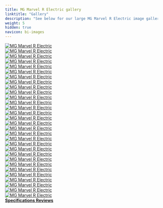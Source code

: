 ```yaml
---
title: MG Marvel R Electric gallery
linktitle: "Gallery"
description: "See below for our large MG Marvel R Electric image gallery. Click pictures for high-resolution versions."
weight: 5
hidden: true
navicon: bi-images
---
```

<!-- markdownlint-disable MD033 -->
<div class="row" id ="my-gallery">
	<div class="pswp-grid-item col-6 col-md-4">
		<a href="https://media.evkx.net/multimedia/models/mg/marvel_r/marvel_r_electric/cupholder_1.jpg"
data-pswp-src="https://media.evkx.net/multimedia/models/mg/marvel_r/marvel_r_electric/cupholder_1.jpg"
data-pswp-width="3000"
data-pswp-height="2308" 
target="_blank">
			<img src="https://media.evkx.net/multimedia/models/mg/marvel_r/marvel_r_electric/cupholder_1_xst.jpg" alt="MG Marvel R Electric" class="img-fluid " />
		</a>
	</div>
	<div class="pswp-grid-item col-6 col-md-4">
		<a href="https://media.evkx.net/multimedia/models/mg/marvel_r/marvel_r_electric/doorstorage_1.jpg"
data-pswp-src="https://media.evkx.net/multimedia/models/mg/marvel_r/marvel_r_electric/doorstorage_1.jpg"
data-pswp-width="3000"
data-pswp-height="2132" 
target="_blank">
			<img src="https://media.evkx.net/multimedia/models/mg/marvel_r/marvel_r_electric/doorstorage_1_xst.jpg" alt="MG Marvel R Electric" class="img-fluid " />
		</a>
	</div>
	<div class="pswp-grid-item col-6 col-md-4">
		<a href="https://media.evkx.net/multimedia/models/mg/marvel_r/marvel_r_electric/drivetrain_1.jpg"
data-pswp-src="https://media.evkx.net/multimedia/models/mg/marvel_r/marvel_r_electric/drivetrain_1.jpg"
data-pswp-width="3000"
data-pswp-height="2313" 
target="_blank">
			<img src="https://media.evkx.net/multimedia/models/mg/marvel_r/marvel_r_electric/drivetrain_1_xst.jpg" alt="MG Marvel R Electric" class="img-fluid " />
		</a>
	</div>
	<div class="pswp-grid-item col-6 col-md-4">
		<a href="https://media.evkx.net/multimedia/models/mg/marvel_r/marvel_r_electric/exterior_1.jpg"
data-pswp-src="https://media.evkx.net/multimedia/models/mg/marvel_r/marvel_r_electric/exterior_1.jpg"
data-pswp-width="3000"
data-pswp-height="2000" 
target="_blank">
			<img src="https://media.evkx.net/multimedia/models/mg/marvel_r/marvel_r_electric/exterior_1_xst.jpg" alt="MG Marvel R Electric" class="img-fluid " />
		</a>
	</div>
	<div class="pswp-grid-item col-6 col-md-4">
		<a href="https://media.evkx.net/multimedia/models/mg/marvel_r/marvel_r_electric/exterior_2.jpg"
data-pswp-src="https://media.evkx.net/multimedia/models/mg/marvel_r/marvel_r_electric/exterior_2.jpg"
data-pswp-width="2560"
data-pswp-height="1707" 
target="_blank">
			<img src="https://media.evkx.net/multimedia/models/mg/marvel_r/marvel_r_electric/exterior_2_xst.jpg" alt="MG Marvel R Electric" class="img-fluid " />
		</a>
	</div>
	<div class="pswp-grid-item col-6 col-md-4">
		<a href="https://media.evkx.net/multimedia/models/mg/marvel_r/marvel_r_electric/exterior_3.jpg"
data-pswp-src="https://media.evkx.net/multimedia/models/mg/marvel_r/marvel_r_electric/exterior_3.jpg"
data-pswp-width="3000"
data-pswp-height="2001" 
target="_blank">
			<img src="https://media.evkx.net/multimedia/models/mg/marvel_r/marvel_r_electric/exterior_3_xst.jpg" alt="MG Marvel R Electric" class="img-fluid " />
		</a>
	</div>
	<div class="pswp-grid-item col-6 col-md-4">
		<a href="https://media.evkx.net/multimedia/models/mg/marvel_r/marvel_r_electric/exterior_4.jpg"
data-pswp-src="https://media.evkx.net/multimedia/models/mg/marvel_r/marvel_r_electric/exterior_4.jpg"
data-pswp-width="3000"
data-pswp-height="2000" 
target="_blank">
			<img src="https://media.evkx.net/multimedia/models/mg/marvel_r/marvel_r_electric/exterior_4_xst.jpg" alt="MG Marvel R Electric" class="img-fluid " />
		</a>
	</div>
	<div class="pswp-grid-item col-6 col-md-4">
		<a href="https://media.evkx.net/multimedia/models/mg/marvel_r/marvel_r_electric/frontseats_1.jpg"
data-pswp-src="https://media.evkx.net/multimedia/models/mg/marvel_r/marvel_r_electric/frontseats_1.jpg"
data-pswp-width="3000"
data-pswp-height="1999" 
target="_blank">
			<img src="https://media.evkx.net/multimedia/models/mg/marvel_r/marvel_r_electric/frontseats_1_xst.jpg" alt="MG Marvel R Electric" class="img-fluid " />
		</a>
	</div>
	<div class="pswp-grid-item col-6 col-md-4">
		<a href="https://media.evkx.net/multimedia/models/mg/marvel_r/marvel_r_electric/frontseats_2.jpg"
data-pswp-src="https://media.evkx.net/multimedia/models/mg/marvel_r/marvel_r_electric/frontseats_2.jpg"
data-pswp-width="3000"
data-pswp-height="1999" 
target="_blank">
			<img src="https://media.evkx.net/multimedia/models/mg/marvel_r/marvel_r_electric/frontseats_2_xst.jpg" alt="MG Marvel R Electric" class="img-fluid " />
		</a>
	</div>
	<div class="pswp-grid-item col-6 col-md-4">
		<a href="https://media.evkx.net/multimedia/models/mg/marvel_r/marvel_r_electric/frontseats_3.jpg"
data-pswp-src="https://media.evkx.net/multimedia/models/mg/marvel_r/marvel_r_electric/frontseats_3.jpg"
data-pswp-width="3000"
data-pswp-height="1999" 
target="_blank">
			<img src="https://media.evkx.net/multimedia/models/mg/marvel_r/marvel_r_electric/frontseats_3_xst.jpg" alt="MG Marvel R Electric" class="img-fluid " />
		</a>
	</div>
	<div class="pswp-grid-item col-6 col-md-4">
		<a href="https://media.evkx.net/multimedia/models/mg/marvel_r/marvel_r_electric/frunk_1.jpg"
data-pswp-src="https://media.evkx.net/multimedia/models/mg/marvel_r/marvel_r_electric/frunk_1.jpg"
data-pswp-width="2560"
data-pswp-height="1708" 
target="_blank">
			<img src="https://media.evkx.net/multimedia/models/mg/marvel_r/marvel_r_electric/frunk_1_xst.jpg" alt="MG Marvel R Electric" class="img-fluid " />
		</a>
	</div>
	<div class="pswp-grid-item col-6 col-md-4">
		<a href="https://media.evkx.net/multimedia/models/mg/marvel_r/marvel_r_electric/headlights_1.jpg"
data-pswp-src="https://media.evkx.net/multimedia/models/mg/marvel_r/marvel_r_electric/headlights_1.jpg"
data-pswp-width="3000"
data-pswp-height="1701" 
target="_blank">
			<img src="https://media.evkx.net/multimedia/models/mg/marvel_r/marvel_r_electric/headlights_1_xst.jpg" alt="MG Marvel R Electric" class="img-fluid " />
		</a>
	</div>
	<div class="pswp-grid-item col-6 col-md-4">
		<a href="https://media.evkx.net/multimedia/models/mg/marvel_r/marvel_r_electric/headlights_2.jpg"
data-pswp-src="https://media.evkx.net/multimedia/models/mg/marvel_r/marvel_r_electric/headlights_2.jpg"
data-pswp-width="2560"
data-pswp-height="1707" 
target="_blank">
			<img src="https://media.evkx.net/multimedia/models/mg/marvel_r/marvel_r_electric/headlights_2_xst.jpg" alt="MG Marvel R Electric" class="img-fluid " />
		</a>
	</div>
	<div class="pswp-grid-item col-6 col-md-4">
		<a href="https://media.evkx.net/multimedia/models/mg/marvel_r/marvel_r_electric/interior_1.jpg"
data-pswp-src="https://media.evkx.net/multimedia/models/mg/marvel_r/marvel_r_electric/interior_1.jpg"
data-pswp-width="2560"
data-pswp-height="1707" 
target="_blank">
			<img src="https://media.evkx.net/multimedia/models/mg/marvel_r/marvel_r_electric/interior_1_xst.jpg" alt="MG Marvel R Electric" class="img-fluid " />
		</a>
	</div>
	<div class="pswp-grid-item col-6 col-md-4">
		<a href="https://media.evkx.net/multimedia/models/mg/marvel_r/marvel_r_electric/interior_2.jpg"
data-pswp-src="https://media.evkx.net/multimedia/models/mg/marvel_r/marvel_r_electric/interior_2.jpg"
data-pswp-width="3000"
data-pswp-height="2121" 
target="_blank">
			<img src="https://media.evkx.net/multimedia/models/mg/marvel_r/marvel_r_electric/interior_2_xst.jpg" alt="MG Marvel R Electric" class="img-fluid " />
		</a>
	</div>
	<div class="pswp-grid-item col-6 col-md-4">
		<a href="https://media.evkx.net/multimedia/models/mg/marvel_r/marvel_r_electric/interior_3.jpg"
data-pswp-src="https://media.evkx.net/multimedia/models/mg/marvel_r/marvel_r_electric/interior_3.jpg"
data-pswp-width="3000"
data-pswp-height="2184" 
target="_blank">
			<img src="https://media.evkx.net/multimedia/models/mg/marvel_r/marvel_r_electric/interior_3_xst.jpg" alt="MG Marvel R Electric" class="img-fluid " />
		</a>
	</div>
	<div class="pswp-grid-item col-6 col-md-4">
		<a href="https://media.evkx.net/multimedia/models/mg/marvel_r/marvel_r_electric/interior_4.jpg"
data-pswp-src="https://media.evkx.net/multimedia/models/mg/marvel_r/marvel_r_electric/interior_4.jpg"
data-pswp-width="3000"
data-pswp-height="2151" 
target="_blank">
			<img src="https://media.evkx.net/multimedia/models/mg/marvel_r/marvel_r_electric/interior_4_xst.jpg" alt="MG Marvel R Electric" class="img-fluid " />
		</a>
	</div>
	<div class="pswp-grid-item col-6 col-md-4">
		<a href="https://media.evkx.net/multimedia/models/mg/marvel_r/marvel_r_electric/interior_5.jpg"
data-pswp-src="https://media.evkx.net/multimedia/models/mg/marvel_r/marvel_r_electric/interior_5.jpg"
data-pswp-width="3000"
data-pswp-height="2639" 
target="_blank">
			<img src="https://media.evkx.net/multimedia/models/mg/marvel_r/marvel_r_electric/interior_5_xst.jpg" alt="MG Marvel R Electric" class="img-fluid " />
		</a>
	</div>
	<div class="pswp-grid-item col-6 col-md-4">
		<a href="https://media.evkx.net/multimedia/models/mg/marvel_r/marvel_r_electric/main_1.jpg"
data-pswp-src="https://media.evkx.net/multimedia/models/mg/marvel_r/marvel_r_electric/main_1.jpg"
data-pswp-width="2560"
data-pswp-height="1708" 
target="_blank">
			<img src="https://media.evkx.net/multimedia/models/mg/marvel_r/marvel_r_electric/main_1_xst.jpg" alt="MG Marvel R Electric" class="img-fluid " />
		</a>
	</div>
	<div class="pswp-grid-item col-6 col-md-4">
		<a href="https://media.evkx.net/multimedia/models/mg/marvel_r/marvel_r_electric/rearlights_1.jpg"
data-pswp-src="https://media.evkx.net/multimedia/models/mg/marvel_r/marvel_r_electric/rearlights_1.jpg"
data-pswp-width="2560"
data-pswp-height="1706" 
target="_blank">
			<img src="https://media.evkx.net/multimedia/models/mg/marvel_r/marvel_r_electric/rearlights_1_xst.jpg" alt="MG Marvel R Electric" class="img-fluid " />
		</a>
	</div>
	<div class="pswp-grid-item col-6 col-md-4">
		<a href="https://media.evkx.net/multimedia/models/mg/marvel_r/marvel_r_electric/rearlights_2.jpg"
data-pswp-src="https://media.evkx.net/multimedia/models/mg/marvel_r/marvel_r_electric/rearlights_2.jpg"
data-pswp-width="2560"
data-pswp-height="1529" 
target="_blank">
			<img src="https://media.evkx.net/multimedia/models/mg/marvel_r/marvel_r_electric/rearlights_2_xst.jpg" alt="MG Marvel R Electric" class="img-fluid " />
		</a>
	</div>
	<div class="pswp-grid-item col-6 col-md-4">
		<a href="https://media.evkx.net/multimedia/models/mg/marvel_r/marvel_r_electric/screens_1.jpg"
data-pswp-src="https://media.evkx.net/multimedia/models/mg/marvel_r/marvel_r_electric/screens_1.jpg"
data-pswp-width="2560"
data-pswp-height="1707" 
target="_blank">
			<img src="https://media.evkx.net/multimedia/models/mg/marvel_r/marvel_r_electric/screens_1_xst.jpg" alt="MG Marvel R Electric" class="img-fluid " />
		</a>
	</div>
	<div class="pswp-grid-item col-6 col-md-4">
		<a href="https://media.evkx.net/multimedia/models/mg/marvel_r/marvel_r_electric/screens_2.jpg"
data-pswp-src="https://media.evkx.net/multimedia/models/mg/marvel_r/marvel_r_electric/screens_2.jpg"
data-pswp-width="3000"
data-pswp-height="1587" 
target="_blank">
			<img src="https://media.evkx.net/multimedia/models/mg/marvel_r/marvel_r_electric/screens_2_xst.jpg" alt="MG Marvel R Electric" class="img-fluid " />
		</a>
	</div>
	<div class="pswp-grid-item col-6 col-md-4">
		<a href="https://media.evkx.net/multimedia/models/mg/marvel_r/marvel_r_electric/screens_3.jpg"
data-pswp-src="https://media.evkx.net/multimedia/models/mg/marvel_r/marvel_r_electric/screens_3.jpg"
data-pswp-width="3000"
data-pswp-height="1991" 
target="_blank">
			<img src="https://media.evkx.net/multimedia/models/mg/marvel_r/marvel_r_electric/screens_3_xst.jpg" alt="MG Marvel R Electric" class="img-fluid " />
		</a>
	</div>
	<div class="pswp-grid-item col-6 col-md-4">
		<a href="https://media.evkx.net/multimedia/models/mg/marvel_r/marvel_r_electric/secondrowseats_1.jpg"
data-pswp-src="https://media.evkx.net/multimedia/models/mg/marvel_r/marvel_r_electric/secondrowseats_1.jpg"
data-pswp-width="3000"
data-pswp-height="2256" 
target="_blank">
			<img src="https://media.evkx.net/multimedia/models/mg/marvel_r/marvel_r_electric/secondrowseats_1_xst.jpg" alt="MG Marvel R Electric" class="img-fluid " />
		</a>
	</div>
	<div class="pswp-grid-item col-6 col-md-4">
		<a href="https://media.evkx.net/multimedia/models/mg/marvel_r/marvel_r_electric/trailer_1.jpg"
data-pswp-src="https://media.evkx.net/multimedia/models/mg/marvel_r/marvel_r_electric/trailer_1.jpg"
data-pswp-width="3000"
data-pswp-height="2126" 
target="_blank">
			<img src="https://media.evkx.net/multimedia/models/mg/marvel_r/marvel_r_electric/trailer_1_xst.jpg" alt="MG Marvel R Electric" class="img-fluid " />
		</a>
	</div>
	<div class="pswp-grid-item col-6 col-md-4">
		<a href="https://media.evkx.net/multimedia/models/mg/marvel_r/marvel_r_electric/trunk_1.jpg"
data-pswp-src="https://media.evkx.net/multimedia/models/mg/marvel_r/marvel_r_electric/trunk_1.jpg"
data-pswp-width="3000"
data-pswp-height="1915" 
target="_blank">
			<img src="https://media.evkx.net/multimedia/models/mg/marvel_r/marvel_r_electric/trunk_1_xst.jpg" alt="MG Marvel R Electric" class="img-fluid " />
		</a>
	</div>
	<div class="pswp-grid-item col-6 col-md-4">
		<a href="https://media.evkx.net/multimedia/models/mg/marvel_r/marvel_r_electric/trunk_2.jpg"
data-pswp-src="https://media.evkx.net/multimedia/models/mg/marvel_r/marvel_r_electric/trunk_2.jpg"
data-pswp-width="3000"
data-pswp-height="2001" 
target="_blank">
			<img src="https://media.evkx.net/multimedia/models/mg/marvel_r/marvel_r_electric/trunk_2_xst.jpg" alt="MG Marvel R Electric" class="img-fluid " />
		</a>
	</div>
	<div class="pswp-grid-item col-6 col-md-4">
		<a href="https://media.evkx.net/multimedia/models/mg/marvel_r/marvel_r_electric/trunk_3.jpg"
data-pswp-src="https://media.evkx.net/multimedia/models/mg/marvel_r/marvel_r_electric/trunk_3.jpg"
data-pswp-width="3000"
data-pswp-height="1916" 
target="_blank">
			<img src="https://media.evkx.net/multimedia/models/mg/marvel_r/marvel_r_electric/trunk_3_xst.jpg" alt="MG Marvel R Electric" class="img-fluid " />
		</a>
	</div>
	<div class="pswp-grid-item col-6 col-md-4">
		<a href="https://media.evkx.net/multimedia/models/mg/marvel_r/marvel_r_electric/v2l_1.jpg"
data-pswp-src="https://media.evkx.net/multimedia/models/mg/marvel_r/marvel_r_electric/v2l_1.jpg"
data-pswp-width="2560"
data-pswp-height="1708" 
target="_blank">
			<img src="https://media.evkx.net/multimedia/models/mg/marvel_r/marvel_r_electric/v2l_1_xst.jpg" alt="MG Marvel R Electric" class="img-fluid " />
		</a>
	</div>
</div>
<script type="module">
  import PhotoSwipeLightbox from '/js/photoswipe-lightbox.esm.js';
    const lightbox = new PhotoSwipeLightbox({
       gallery: '#my-gallery',
        children: 'a',
        pswpModule: () => import('/js/photoswipe.esm.js')
    });
lightbox.init();
</script>
<div class="mt-3 mb-3">
<a href="../specifications/" class="text-decoration-none text-black">
<strong><i class="bi-arrow-left"></i> Specifications </strong>
</a>
<a href="../reviews/" class="text-decoration-none text-black float-end">
<strong>Reviews <i class="bi-arrow-right"></i></strong>
</a>
</div>

